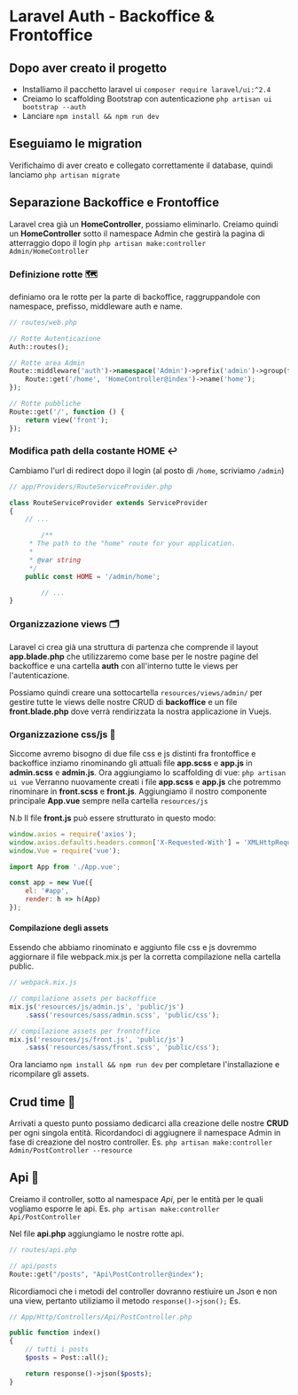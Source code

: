 # Laravel Auth - Backoffice & Frontoffice

## Dopo aver creato il progetto

- Installiamo il pacchetto laravel ui ```composer require laravel/ui:^2.4```
- Creiamo lo scaffolding Bootstrap con autenticazione ```php artisan ui bootstrap --auth```
- Lanciare ```npm install && npm run dev```

## Eseguiamo le migration

Verifichaimo di aver creato e collegato correttamente il database, quindi lanciamo ```php artisan migrate```

## Separazione Backoffice e Frontoffice
Laravel crea già un **HomeController**, possiamo eliminarlo.
Creiamo quindi un **HomeController** sotto il namespace Admin che gestirà la pagina di atterraggio dopo il login 
```php artisan make:controller Admin/HomeController ```
 
### Definizione rotte 🗺
definiamo ora le rotte per la parte di backoffice, raggruppandole con namespace, prefisso, middleware auth e name.
```php
// routes/web.php

// Rotte Autenticazione
Auth::routes();

// Rotte area Admin
Route::middleware('auth')->namespace('Admin')->prefix('admin')->group(function() {
    Route::get('/home', 'HomeController@index')->name('home');
});

// Rotte pubbliche
Route::get('/', function () {
    return view('front');
});
```

### Modifica path della costante HOME ↩️
Cambiamo l'url di redirect dopo il login (al posto di `/home`, scriviamo `/admin`)
```php
// app/Providers/RouteServiceProvider.php

class RouteServiceProvider extends ServiceProvider
{
    // ...

		/**
     * The path to the "home" route for your application.
     *
     * @var string
     */
    public const HOME = '/admin/home';

		// ...
}
```
### Organizzazione views 🗂
Laravel ci crea già una struttura di partenza che comprende il layout **app.blade.php** che utilizzaremo come base per le nostre pagine del backoffice e una cartella **auth** con all'interno tutte le views per l'autenticazione.

Possiamo quindi creare una sottocartella `resources/views/admin/` per gestire tutte le views delle nostre CRUD di  **backoffice** e un file **front.blade.php** dove verrà rendirizzata la nostra applicazione in Vuejs.

### Organizzazione css/js 💅
Siccome avremo bisogno di due file css e js distinti fra frontoffice e backoffice inziamo rinominando gli attuali file **app.scss** e **app.js** in **admin.scss** e **admin.js**.
Ora aggiungiamo lo scaffolding di vue:
```php artisan ui vue```
Verranno nuovamente creati i file **app.scss** e **app.js** che potremmo rinominare in **front.scss** e **front.js**.
Aggiungiamo il nostro componente principale **App.vue** sempre nella cartella `resources/js`

N.b Il file **front.js** può essere strutturato in questo modo:
```js
window.axios = require('axios');
window.axios.defaults.headers.common['X-Requested-With'] = 'XMLHttpRequest';
window.Vue = require('vue');

import App from './App.vue';

const app = new Vue({
    el: '#app',
    render: h => h(App)
});
```

#### Compilazione degli assets
Essendo che abbiamo rinominato e aggiunto file css e js dovremmo aggiornare il file webpack.mix.js per la corretta compilazione nella cartella public.
```js
// webpack.mix.js

// compilazione assets per backoffice
mix.js('resources/js/admin.js', 'public/js')
    .sass('resources/sass/admin.scss', 'public/css');

// compilazione assets per frontoffice
mix.js('resources/js/front.js', 'public/js')
    .sass('resources/sass/front.scss', 'public/css');
```

Ora lanciamo ```npm install && npm run dev``` per completare l'installazione e ricompilare gli assets.

## Crud time 🥕

Arrivati a questo punto possiamo dedicarci alla creazione delle nostre **CRUD** per ogni singola entità.
Ricordandoci di aggiugnere il namespace Admin in fase di creazione del nostro controller.
Es.
```php artisan make:controller Admin/PostController --resource ```

## Api 🐝
Creiamo il controller, sotto al namespace *Api*, per le entità per le quali vogliamo esporre le api.
Es.
```php artisan make:controller Api/PostController```

Nel file **api.php** aggiungiamo le nostre rotte api.
```php
// routes/api.php

// api/posts
Route::get("/posts", "Api\PostController@index");
```

Ricordiamoci che i metodi del controller dovranno restiuire un Json e non una view, pertanto utiliziamo il metodo `response()->json();`
Es.
```php
// App/Http/Controllers/Api/PostController.php

public function index()
{
    // tutti i posts
    $posts = Post::all();

    return response()->json($posts);
}
```